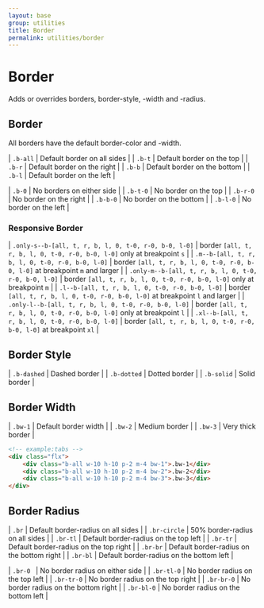 ```yaml
---
layout: base
group: utilities
title: Border
permalink: utilities/border
---
```


# Border

<p class="intro">Adds or overrides borders, border-style, -width and -radius.</p>

## Border

All borders have the default border-color and -width.

| `.b-all` | Default border on all sides   |
| `.b-t`   | Default border on the top     |
| `.b-r`   | Default border on the right   |
| `.b-b`   | Default border on the bottom  |
| `.b-l`   | Default border on the left    |

| `.b-0`   | No borders on either side     |
| `.b-t-0` | No border on the top          |
| `.b-r-0` | No border on the right        |
| `.b-b-0` | No border on the bottom       |
| `.b-l-0` | No border on the left         |

### Responsive Border

| `.only-s--b-[all, t, r, b, l, 0, t-0, r-0, b-0, l-0]` | border `[all, t, r, b, l, 0, t-0, r-0, b-0, l-0]` only at breakpoint `s` |
| `.m--b-[all, t, r, b, l, 0, t-0, r-0, b-0, l-0]`      | border `[all, t, r, b, l, 0, t-0, r-0, b-0, l-0]` at breakpoint `m` and larger |
| `.only-m--b-[all, t, r, b, l, 0, t-0, r-0, b-0, l-0]` | border `[all, t, r, b, l, 0, t-0, r-0, b-0, l-0]` only at breakpoint `m`       |
| `.l--b-[all, t, r, b, l, 0, t-0, r-0, b-0, l-0]`      | border `[all, t, r, b, l, 0, t-0, r-0, b-0, l-0]` at breakpoint `l` and larger |
| `.only-l--b-[all, t, r, b, l, 0, t-0, r-0, b-0, l-0]` | border `[all, t, r, b, l, 0, t-0, r-0, b-0, l-0]` only at breakpoint `l`       |
| `.xl--b-[all, t, r, b, l, 0, t-0, r-0, b-0, l-0]`     | border `[all, t, r, b, l, 0, t-0, r-0, b-0, l-0]` at breakpoint `xl`           |

## Border Style

| `.b-dashed` | Dashed border |
| `.b-dotted` | Dotted border |
| `.b-solid`  | Solid border  |

## Border Width

| `.bw-1` | Default border width |
| `.bw-2` | Medium border        |
| `.bw-3` | Very thick border    |

```html
<!-- example:tabs -->
<div class="flx">
    <div class="b-all w-10 h-10 p-2 m-4 bw-1">.bw-1</div>
    <div class="b-all w-10 h-10 p-2 m-4 bw-2">.bw-2</div>
    <div class="b-all w-10 h-10 p-2 m-4 bw-3">.bw-3</div>
</div>
```

## Border Radius

| `.br`        | Default border-radius on all sides        |
| `.br-circle` | 50% border-radius on all sides            |
| `.br-tl`     | Default border-radius on the top left     |
| `.br-tr`     | Default border-radius on the top right    |
| `.br-br`     | Default border-radius on the bottom right |
| `.br-bl`     | Default border-radius on the bottom left  |

| `.br-0 `     | No border radius on either side           |
| `.br-tl-0`   | No border radius on the top left          |
| `.br-tr-0`   | No border radius on the top right         |
| `.br-br-0`   | No border radius on the bottom right      |
| `.br-bl-0`   | No border radius on the bottom left       |
